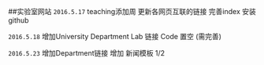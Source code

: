 ##实验室网站 
`2016.5.17` teaching添加周 更新各网页互联的链接 完善index 安装github

`2016.5.18` 增加University Department Lab 链接 Code 置空 (需完善)

`2016.5.23` 增加Department链接 增加 新闻模板 1/2